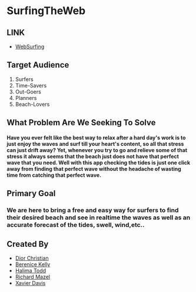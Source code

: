 # SurfingTheWeb 

## **LINK**
- [WebSurfing](https://github.com/XD3V/WebSurfing)

## **Target Audience** 
1. Surfers 
2. Time-Savers
3. Out-Goers 
4. Planners
5. Beach-Lovers

## **What Problem Are We Seeking To Solve** 

#### Have you ever felt like the best way to relax after a hard day's work is to just enjoy the waves and surf till your heart's content, so all that stress can just drift away? Yet, whenever you try to go and relieve some of that stress it always seems that the beach just does not have that perfect wave that you need. Well with this app checking the tides is just one click away from finding that perfect wave without the headache of wasting time from catching that perfect wave.


## **Primary Goal**

### We are here to bring a free and easy way for surfers to find their desired beach and see in realtime the waves as well as an accurate forecast of the tides, swell, wind,etc..

##  **Created By** 
- [Dior Christian ](https://github.com/Diorfuego)
- [Berenice Kelly ](https://github.com/bkelly808)
- [Halima Todd ](https://github.com/limabean30)
- [Richard  Mazel](https://github.com/richardmmy28)
- [Xavier Davis ](https://github.com/XD3V)
